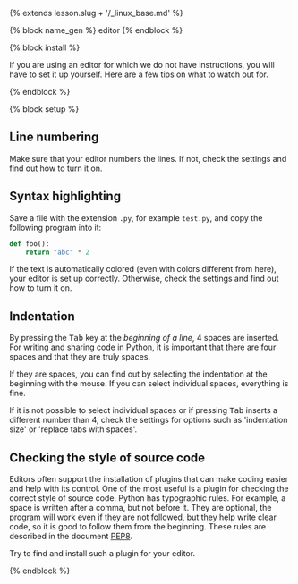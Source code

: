 {% extends lesson.slug + '/_linux_base.md' %}

{% block name_gen %} editor {% endblock %}

{% block install %}

If you are using an editor for which we do not have instructions, you will have to set it up yourself.
Here are a few tips on what to watch out for.

{% endblock %}

{% block setup %}

## Line numbering

Make sure that your editor numbers the lines.
If not, check the settings and find out how to turn it on.

## Syntax highlighting 

Save a file with the extension `.py`, for example `test.py`, and copy the following program into it:

```python
def foo():
    return "abc" * 2
```

If the text is automatically colored (even with colors different from here), your editor is set up correctly.
Otherwise, check the settings and find out how to turn it on.

## Indentation

By pressing the <kbd>Tab</kbd> key at the *beginning of a line*, 4 spaces are inserted.
For writing and sharing code in Python, it is important that there are four spaces and that they are truly spaces.

If they are spaces, you can find out by selecting the indentation at the beginning with the mouse.
If you can select individual spaces, everything is fine.

If it is not possible to select individual spaces or if pressing <kbd>Tab</kbd> inserts a different number than 4, check the settings for options such as 'indentation size' or 'replace tabs with spaces'.

## Checking the style of source code

Editors often support the installation of plugins that can make coding easier and help with its control.
One of the most useful is a plugin for checking the correct style of source code.
Python has typographic rules.
For example, a space is written after a comma, but not before it.
They are optional, the program will work even if they are not followed, but they help write clear code, so it is good to follow them from the beginning.
These rules are described in the document [PEP8](https://www.python.org/dev/peps/pep-0008/).

Try to find and install such a plugin for your editor.

{% endblock %}
